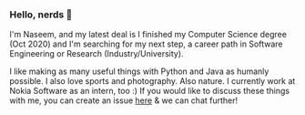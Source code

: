 ### Hello, nerds 👋


I'm Naseem, and my latest deal is I finished my Computer Science degree (Oct 2020) and I'm searching for my next step, a career path in Software Engineering or Research (Industry/University).

I like making as many useful things with Python and Java as humanly possible. I also love sports and photography. Also nature. I currently work at Nokia Software as an intern, too :) If you would like to discuss these things with me, you can create an issue [here](https://github.com/NaseemSrour/NaseemSrour) & we can chat further!


<!--
**NaseemSrour/NaseemSrour** is a ✨ _special_ ✨ repository because its `README.md` (this file) appears on your GitHub profile.

Here are some ideas to get you started:

- 🔭 I’m currently working on ...
- 🌱 I’m currently learning ...
- 👯 I’m looking to collaborate on ...
- 🤔 I’m looking for help with ...
- 💬 Ask me about ...
- 📫 How to reach me: ...
- 😄 Pronouns: ...
- ⚡ Fun fact: ...
-->
